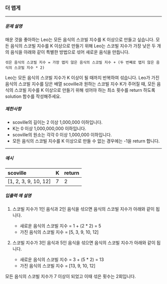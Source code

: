 ### 더 맵게

***

##### 문제 설명

매운 것을 좋아하는 Leo는 모든 음식의 스코빌 지수를 K 이상으로 만들고 싶습니다. 모든 음식의 스코빌 지수를 K 이상으로 만들기 위해 Leo는 스코빌 지수가 가장 낮은 두 개의 음식을 아래와 같이 특별한 방법으로 섞어 새로운 음식을 만듭니다.

```섞은 음식의 스코빌 지수 = 가장 맵지 않은 음식의 스코빌 지수 + (두 번째로 맵지 않은 음식의 스코빌 지수 * 2)```

Leo는 모든 음식의 스코빌 지수가 K 이상이 될 때까지 반복하여 섞습니다.
Leo가 가진 음식의 스코빌 지수를 담은 배열 scoville과 원하는 스코빌 지수 K가 주어질 때, 모든 음식의 스코빌 지수를 K 이상으로 만들기 위해 섞어야 하는 최소 횟수를 return 하도록 solution 함수를 작성해주세요.


##### 제한사항
 - scoville의 길이는 2 이상 1,000,000 이하입니다.
 - K는 0 이상 1,000,000,000 이하입니다.
 - scoville의 원소는 각각 0 이상 1,000,000 이하입니다.
 - 모든 음식의 스코빌 지수를 K 이상으로 만들 수 없는 경우에는 -1을 return 합니다.

-----

##### 예시
| scoville | K | return |
| :-| :-| :-|
| [1, 2, 3, 9, 10, 12] | 7 | 2 |

##### 입출력 예 설명

1. 스코빌 지수가 1인 음식과 2인 음식을 섞으면 음식의 스코빌 지수가 아래와 같이 됩니다.
	- 새로운 음식의 스코빌 지수 = 1 + (2 * 2) = 5
	- 가진 음식의 스코빌 지수 = [5, 3, 9, 10, 12]

2. 스코빌 지수가 3인 음식과 5인 음식을 섞으면 음식의 스코빌 지수가 아래와 같이 됩니다.
	- 새로운 음식의 스코빌 지수 = 3 + (5 * 2) = 13
	- 가진 음식의 스코빌 지수 = [13, 9, 10, 12]

모든 음식의 스코빌 지수가 7 이상이 되었고 이때 섞은 횟수는 2회입니다.
